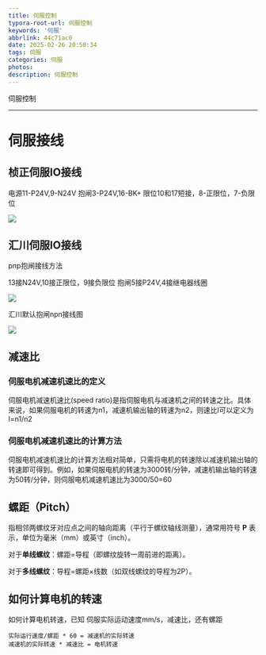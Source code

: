```yaml
---
title: 伺服控制
typora-root-url: 伺服控制
keywords: '伺服'
abbrlink: 44c71ac0
date: 2025-02-26 20:50:34
tags: 伺服
categories: 伺服
photos:
description: 伺服控制
---
```


伺服控制

<!--more-->

------

# 伺服接线

## 桢正伺服IO接线

电源11-P24V,9-N24V
抱闸3-P24V,16-BK+
限位10和17短接，8-正限位，7-负限位

![](桢正伺服引脚定义.png)

## 汇川伺服IO接线

pnp抱闸接线方法

13接N24V,10接正限位，9接负限位
抱闸5接P24V,4接继电器线圈

![](汇川伺服信号表.png)

汇川默认抱闸npn接线图

![](汇川伺服抱闸标准接线图.png)

## 减速比

### 伺服电机减速机速比的定义

伺服电机减速机速比(speed ratio)是指伺服电机与减速机之间的转速之比。具体来说，如果伺服电机的转速为n1，减速机输出轴的转速为n2，则速比I可以定义为I=n1/n2

### 伺服电机减速机速比的计算方法

伺服电机减速机速比的计算方法相对简单，只需将电机的转速除以减速机输出轴的转速即可得到。例如，如果伺服电机的转速为3000转/分钟，减速机输出轴的转速为50转/分钟，则伺服电机减速机速比为3000/50=60

## 螺距（Pitch）

指相邻两螺纹牙对应点之间的轴向距离（平行于螺纹轴线测量），通常用符号 **P** 表示，单位为毫米（mm）或英寸（inch）。

对于**单线螺纹**：螺距=导程（即螺纹旋转一周前进的距离）。

对于**多线螺纹**：导程=螺距×线数（如双线螺纹的导程为2P）。

## 如何计算电机的转速

如何计算电机转速，已知 伺服实际运动速度mm/s，减速比，还有螺距

```
实际运行速度/螺距 * 60 = 减速机的实际转速
减速机的实际转速 * 减速比 = 电机转速
```





